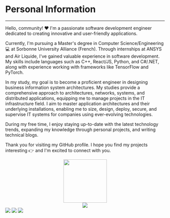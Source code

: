 # **Personal Information**

---

Hello, community! ❤️ I'm a passionate software development engineer dedicated to creating innovative and user-friendly applications.

Currently, I'm pursuing a Master's degree in Computer Science/Engineering 💻 at Sorbonne University Alliance (French). Through internships at ANSYS and Air Liquide, I've gained valuable experience in software development. My skills include languages such as C++, React/JS, Python, and C#/.NET, along with experience working with frameworks like TensorFlow and PyTorch.

In my study, my goal is to become a proficient engineer in designing business information system architectures. My studies provide a comprehensive approach to architectures, networks, systems, and distributed applications, equipping me to manage projects in the IT infrastructure field. I aim to master application architectures and their underlying installations, enabling me to size, design, deploy, secure, and supervise IT systems for companies using ever-evolving technologies.

During my free time, I enjoy staying up-to-date with the latest technology trends, expanding my knowledge through personal projects, and writing technical blogs.

Thank you for visiting my GitHub profile. I hope you find my projects interesting 👉 and I'm excited to connect with you.

<div align="center"> <img height="137px" src="https://github-readme-stats.vercel.app/api?username=Appointat&show_icons=true&theme=tokyonight" /> </div>

<div align="center"> <img src="https://github-profile-trophy.vercel.app/?username=Appointat" /> </div>

<span> 
<img src="https://img.shields.io/badge/-HTML5-E34F26?style=flat-square&logo=html5&logoColor=white" /> 
<img src="https://img.shields.io/badge/-CSS3-1572B6?style=flat-square&logo=css3" /> 
<img src="https://img.shields.io/badge/-JavaScript-oringe?style=flat-square&logo=javascript" /> </span>
